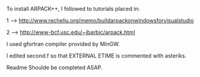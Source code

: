 To install ARPACK++, I followed to tutorials placed in:

1 --> http://www.recheliu.org/memo/buildarpackonwindowsforvisualstudio

2 --> http://www-bcf.usc.edu/~jbarbic/arpack.html

I used gfortran compiler provided by MinGW.

I edited second.f so that EXTERNAL ETIME is commented with asteriks.

Readme Shoulde be completed ASAP.